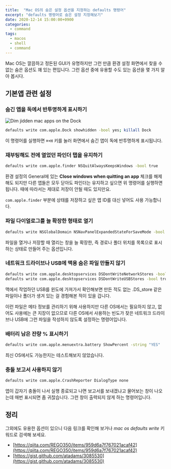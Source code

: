 ```yaml
---
title:  "Mac OS의 숨은 설정 옵션을 지정하는 defaults 명령어"
excerpt: "defaults 명령어로 숨은 설정 지정해보기"
date: 2020-12-14 15:00:00+0900
categories:
  - command
tags:
  - macos
  - shell
  - command
---
```


Mac OS는 깔끔하고 정돈된 GUI가 유명하지만 그런 만큼 환경 설정 화면에서 찾을 수 없는 숨은 옵션도 꽤 있는 편입니다. 그런 옵션 중에 유용할 수도 있는 옵션을 몇 가지 알아 봅시다.

## 기본앱 관련 설정

### 숨긴 앱을 독에서 반투명하게 표시하기

![Dim jidden mac apps on the Dock](https://user-images.githubusercontent.com/1617715/102049573-75bd0a00-3e24-11eb-8858-4df29c305c89.png)

```bash
defaults write com.apple.Dock showhidden -bool yes; killall Dock
```

이 명령어를 실행하면 `⌘+H` 키를 눌러 화면에서 숨긴 앱이 독에 반투명하게 표시됩니다.

### 재부팅해도 전에 열었던 파인더 탭을 유지하기

```bash
defaults write com.apple.finder NSQuitAlwaysKeepsWindows -bool true
```

환경 설정의 General에 있는 **Close windows when quitting an app** 체크를 해제해도 되지만 다른 앱들은 모두 닫아도 파인더는 유지하고 싶으면 위 명령어를 실행하면 됩니다. 때에 따라서는 제대로 저장이 안될 때도 있지만요.

`com.apple.finder` 부분에 상태를 저장하고 싶은 앱 ID를 대신 넣어도 사용 가능합니다.

### 파일 다이얼로그를 늘 확장한 형태로 열기

```bash
defaults write NSGlobalDomain NSNavPanelExpandedStateForSaveMode -bool true && defaults write NSGlobalDomain NSNavPanelExpandedStateForSaveMode2 -bool true
```

파일을 열거나 저장할 때 열리는 창을 늘 확장한, 즉 경로나 폴더 위치를 목록으로 표시하는 상태로 만들어 주는 옵션입니다.

### 네트워크 드라이브나 USB에 맥용 숨은 파일 만들지 않기

```bash
defaults write com.apple.desktopservices DSDontWriteNetworkStores -bool true
defaults write com.apple.desktopservices DSDontWriteUSBStores -bool true
```

맥에서 작업하던 USB를 윈도에 가져가서 확인해보면 만든 적도 없는 .DS_store 같은 파일이나 폴더가 생겨 있는 걸 경험해본 적이 있을 겁니다.

이런 파일은 메타 정보를 관리하기 위해 사용하지만 다른 OS에서는 필요하지 않고, 없어도 사용에는 큰 지장이 없으므로 다른 OS에서 사용하는 빈도가 잦은 네트워크 드라이브나 USB에 그런 파일을 작성하지 않도록 설정하는 명령어입니다.

### 배터리 남은 잔량 % 표시하기

```bash
defaults write com.apple.menuextra.battery ShowPercent -string "YES"
```

최신 OS에서도 가능한지는 테스트해보지 않았습니다.

### 충돌 보고서 사용하지 않기

```bash
defaults write com.apple.CrashReporter DialogType none
```

앱이 갑자기 충돌이 나서 실행 종료되고 나면 보고서를 보내겠냐고 물어보는 창이 나오는데 매번 표시되면 좀 귀찮습니다. 그런 창이 출력되지 않게 하는 명령어입니다.



## 정리

그외에도 유용한 옵션이 있으니 다음 링크를 확인해 보거나 *mac os defaults write* 키워드로 검색해 보세요.

- [https://qiita.com/REGO350/items/959d6a7f767021acaf42](https://qiita.com/REGO350/items/959d6a7f767021acaf42)
- [https://gist.github.com/atadams/3085530](https://gist.github.com/atadams/3085530)
